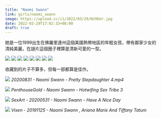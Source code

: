 ```yaml
---
title: "Naomi Swann"
link: girls/naomi_swann
image: https://upload.cc/i1/2022/03/29/NJ9bUr.jpg
date: 2022-03-29T17:02:33+08:00
draft: true
---
```


她是一位1999出生在佛羅里達州這個美國熱帶地區的年輕女孩，帶有鄰家少女的清純美麗，在謎片這個圈子裡算是清新可愛的一型。

![](https://upload.cc/i1/2022/03/29/ztmTfF.jpg)
![](https://upload.cc/i1/2022/03/29/3Us6Md.jpg)
![](https://upload.cc/i1/2022/03/29/JqEyZ7.jpg)
![](https://upload.cc/i1/2022/03/29/NJ9bUr.jpg)
![](https://upload.cc/i1/2022/03/29/H9eTBs.jpg)
![](https://upload.cc/i1/2022/03/29/Tl7z2d.jpg)
![](https://upload.cc/i1/2022/03/29/8v2BXZ.jpg)
![](https://upload.cc/i1/2022/03/29/qP3hzg.jpg)

收藏到的片子不算多，但每一部都算是佳作。

![](https://upload.cc/i1/2022/03/29/6L9XgS.jpg)
*20200831 - Naomi Swann - Pretty Stepdaughter 4.mp4*

![](https://upload.cc/i1/2022/03/29/Z5D6mU.jpg)
*PenthouseGold - Naomi Swann - Hotwifing Sex Tribe 3*

![](https://upload.cc/i1/2022/03/29/oiDTCI.jpg)
*SexArt - 20200531 - Naomi Swann - Have A Nice Day*

![](https://upload.cc/i1/2022/03/29/M14EBl.jpg)
*Vixen - 20191125 - Naomi Swann , Ariana Marie And Tiffany Tatum*
